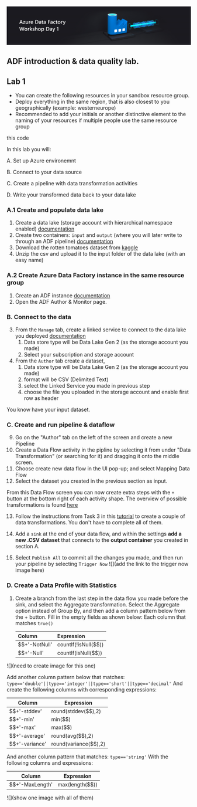 ![](https://github.com/iuliaferoli/ADF_workshop/blob/master/img/banner.png?raw=true)

## ADF introduction & data quality lab.
## Lab 1

* You can create the following resources in your sandbox resource group.
* Deploy everything in the same region, that is also closest to you geographically (example: westerneurope)
* Recommended to add your initials or another distinctive element to the naming of your resources if multiple people use the same resource group

this code 

In this lab you will:

A. Set up Azure environemnt

B. Connect to your data source

C. Create a pipeline with data transformation activities

D. Write your transformed data back to your data lake

### A.1 Create and populate data lake

1. Create a data lake (storage account with hierarchical namespace enabled) [documentation](https://docs.microsoft.com/en-us/azure/storage/common/storage-account-create?tabs=azure-portal#create-a-storage-account)
2. Create two containers: `input` and `output` (where you will later write to through an ADF pipeline) [documentation](https://docs.microsoft.com/en-us/azure/data-factory/quickstart-create-data-factory-portal#create-a-blob-container)
3. Download the rotten tomatoes dataset from [kaggle](https://www.kaggle.com/ayushkalla1/rotten-tomatoes-movie-database/data?select=all_movie.csv)
4. Unzip the csv and upload it to the input folder of the data lake (with an easy name)
    
### A.2 Create Azure Data Factory instance in the same resource group
1. Create an ADF instance [documentation](https://docs.microsoft.com/en-us/azure/data-factory/quickstart-create-data-factory-portal#create-a-data-factory)
2. Open the ADF Author & Monitor page.

### B. Connect to the data
3. From the `Manage` tab, create a linked service to connect to the data lake you deployed [documentation](https://docs.microsoft.com/en-us/azure/data-factory/quickstart-create-data-factory-portal#create-a-linked-service)
    1. Data store type will be Data Lake Gen 2 (as the storage account you made)
    2. Select your subscription and storage account
4. From the `Author` tab create a dataset, 
    1. Data store type will be Data Lake Gen 2 (as the storage account you made)
    2. format will be CSV (Delimited Text)
    3. select the Linked Service you made in previous step
    4. choose the file you uploaded in the storage account and enable first row as header
    
You know have your input dataset.

### C. Create and run pipeline & dataflow
9. Go on the "Author" tab on the left of the screen and create a new Pipeline
10. Create a Data Flow activity in the pipline by selecting it from under "Data Transformation" (or searching for it) and dragging it onto the middle screen.
11. Choose create new data flow in the UI pop-up; and select Mapping Data Flow
12. Select the dataset you created in the previous section as input.

From this Data Flow screen you can now create extra steps with the ```+``` button at the bottom right of each activity shape. The overview of possible transformations is found [here](https://docs.microsoft.com/en-us/azure/data-factory/data-flow-transformation-overview)

13. Follow the instructions from Task 3 in this [tutorial](https://github.com/microsoft/ignite-learning-paths-training-data/tree/main/data30/demos#exercise-1-transforming-data-with-mapping-data-flow) to create a couple of data transformations. You don't have to complete all of them. 
    
14. Add a ```sink``` at the end of your data flow, and within the settings **add a new .CSV dataset** that connects to the **output container** you created in section A. 

15. Select ```Publish All``` to commit all the changes you made, and then run your pipeline by selecting ```Trigger Now```
![](add the link to the trigger now image here)
    
### D. Create a Data Profile with Statistics
1. Create a branch from the last step in the data flow you made before the sink, and select the Aggregate transformation. Select the Aggregate option instead of Group By, and then add a column pattern below from the + button. Fill in the empty fields as shown below:
Each column that matches ```true()```

   | Column  | Expression |
    | ------------- | ------------- |
    | $$+'-NotNull'  | countIf(!isNull($$))  |
    | $$+'-Null'   | countIf(isNull($$)) | 

![](need to create image for this one)

   Add another column pattern below that matches: ```type=='double'||type=='integer'||type=='short'||type=='decimal'```
   And create the following columns with corresponding expressions:

  | Column  | Expression |
   | ------------- | ------------- |
   | $$+'-stddev'  | round(stddev($$),2)  |
   | $$+'-min'   | min($$) | 
   | $$+'-max'   | max($$) |
   | $$+'-average'   | round(avg($$),2) |    
   | $$+'-variance'   | round(variance($$),2) |
    
And another column pattern that matches: ```type=='string'```
With the following columns and expressions:
      
  | Column  | Expression |
   | ------------- | ------------- |
   | $$+'-MaxLength'  | max(length($$))  |
   
![](show one image with all of them)



